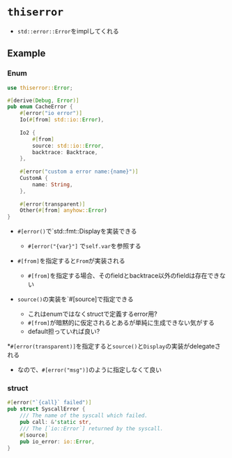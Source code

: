 # `thiserror`

* `std::error::Error`をimplしてくれる

## Example

### Enum

```rust
use thiserror::Error;

#[derive(Debug, Error)]
pub enum CacheError {
    #[error("io error")]
    Io(#[from] std::io::Error),
    
    Io2 {
        #[from]
        source: std::io::Error,
        backtrace: Backtrace,
    },
    
    #[error("custom a error name:{name}")]
    CustomA {
        name: String,
    },
    
    #[error(transparent)]
    Other(#[from] anyhow::Error)
}
```

* `#[error()`で`std::fmt::Displayを実装できる
  * `#[error("{var}"]` で`self.var`を参照する

* `#[from]`を指定すると`From`が実装される
  * `#[from]`を指定する場合、そのfieldとbacktrace以外のfieldは存在できない

* `source()`の実装を`#[source]で指定できる
  * これはenumではなくstructで定義するerror用?
  * `#[from]`が暗黙的に仮定されるとあるが単純に生成できない気がする
  * default担っていれば良い?

*`#[error(transparent)]`を指定すると`source()`と`Display`の実装がdelegateされる
  * なので、`#[error("msg")]`のように指定しなくて良い


### struct

```rust
#[error("`{call}` failed")]
pub struct SyscallError {
    /// The name of the syscall which failed.
    pub call: &'static str,
    /// The [`io::Error`] returned by the syscall.
    #[source]
    pub io_error: io::Error,
}
```
